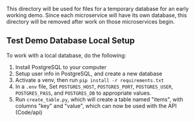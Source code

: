 This directory will be used for files for a temporary database for an early working demo. Since each microservice will have its own database, this directory will be removed after work on those microservices begin.

## Test Demo Database Local Setup

To work with a local database, do the following:

1. Install PostgreSQL to your computer
2. Setup user info in PostgreSQL, and create a new database
3. Activate a venv, then run `pip install -r requirements.txt`
4. In a `.env` file, Set `POSTGRES_HOST`, `POSTGRES_PORT`, `POSTGRES_USER`, `POSTGRES_PASS`, and `POSTGRES_DB` to appropriate values.
5. Run `create_table.py`, which will create a table named "items", with columns "key" and "value", which can now be used with the API (Code/api)
